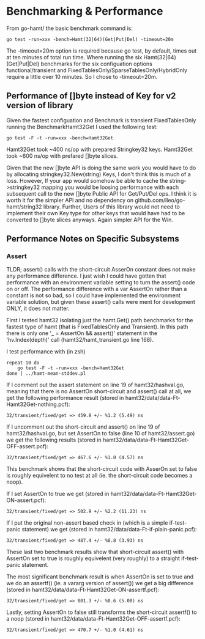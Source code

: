 # Benchmarking & Performance

From go-hamt/ the basic benchmark command is:

    go test -run=xxx -bench=Hamt(32|64)(Get|Put|Del) -timeout=20m

The -timeout=20m option is required because go test, by default, times out at
ten minutes of total run time. Where running the six Hamt(32|64)(Get|Put|Del)
benchmarks for the six configuation options functional/transient and
FixedTablesOnly/SparseTablesOnly/HybridOnly require a little over 10 minutes.
So I chose to -timeout=20m.

## Performance of []byte instead of Key for v2 version of library

Given the fastest configuation and Benchmark is transient FixedTablesOnly
running the BenchmarkHamt32Get I used the following test:

    go test -F -t -run=xxx -bench=Hamt32Get

Hamt32Get took ~400 ns/op with prepared Stringkey32 keys.
Hamt32Get took ~600 ns/op with prefared []byte slices.

Given that the new []byte API is doing the same work you would have to do by
allocating stringkey32.New(string) Keys, I don't think this is much of a loss.
However, If your app would somehow be able to cache the string->stringkey32
mapping you would be loosing performance with each subsequent call to the
new []byte Public API for Get/Put/Del ops. I think it is worth it for the
simpler API and no dependency on github.com/lleo/go-hamt/string32 library.
Further, Users of this library would not need to implement their own Key type
for other keys that would have had to be converted to []byte slices anyways.
Again simpler API for the Win.

## Performance Notes on Specific Subsystems

### Assert

TLDR; assert() calls with the short-circuit AsserOn constant does not make
any performance difference. I just wish I could have gotten that performance
with an environment variable setting to turn the assert() code on or off. The
performance difference with a var AssertOn rather than a constant is not so
bad, so I could have implemented the environment variable solution, but given
these assert() calls were ment for development ONLY, it does not matter.

First I tested hamt32 isolating just the hamt.Get() path benchmarks for the
fastest type of hamt (that is FixedTablesOnly and Transient). In this path there
is only one '_ = AssertOn && assert()' statement in the 'hv.Index(depth)' call
(hamt32/hamt_transient.go line 168).

I test performance with (in zsh)

    repeat 10 do
    	go test -F -t -run=xxx -bench=Hamt32Get
    done | ../hamt-mean-stddev.pl

If I comment out the assert statement on line 19 of hamt32/hashval.go, meaning
that there is no AssertOn short-circuit and assert() call at all, we get the
following performance result (stored in
hamt32/data/data-Ft-Hamt32Get-nothing.pcf):

    32/transient/fixed/get => 459.8 +/- %1.2 (5.49) ns

If I uncomment out the short-circuit and assert() on line 19 of
hamt32/hashval.go, but set AssertOn to false (line 10 of hamt32/assert.go) we
get the following results (stored in
hamt32/data/data-Ft-Hamt32Get-OFF-assert.pcf):


    32/transient/fixed/get => 467.6 +/- %1.0 (4.57) ns

This benchmark shows that the short-circuit code with AsserOn set to false is
roughly equivelent to no test at all (ie. the short-circuit code becomes a
noop).

If I set AssertOn to true we get (stored in
hamt32/data/data-Ft-Hamt32Get-ON-assert.pcf):

    32/transient/fixed/get => 502.9 +/- %2.2 (11.23) ns

If I put the original non-assert based check in (which is a simple if-test-panic
statement) we get (stored in hamt32/data/data-Ft-if-plain-panic.pcf):

    32/transient/fixed/get => 487.4 +/- %0.8 (3.93) ns

These last two benchmark results show that short-circuit assert() with AssertOn
set to true is roughly equivelent (very roughly) to a straight if-test-panic
statement.

The most significant benchmark result is when AssertOn is set to true and we do
an assertf() (ie. a vararg version of assert()) we get a big difference (stored
in hamt32/data/data-Ft-Hamt32Get-ON-assertf.pcf):

    32/transient/fixed/get => 801.3 +/- %0.6 (5.08) ns

Lastly, setting AssertOn to false still transforms the short-circuit assertf()
to a noop (stored in hamt32/data/data-Ft-Hamt32Get-OFF-assertf.pcf):

    32/transient/fixed/get => 470.7 +/- %1.0 (4.61) ns
